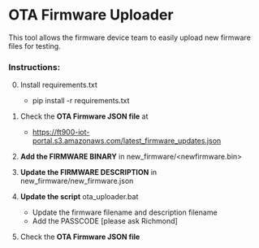 # OTA Firmware Uploader

This tool allows the firmware device team to easily upload new firmware files for testing.


### Instructions:

0. Install requirements.txt
   - pip install -r requirements.txt

1. Check the <b>OTA Firmware JSON file</b> at 
   - https://ft900-iot-portal.s3.amazonaws.com/latest_firmware_updates.json

2. <b>Add the FIRMWARE BINARY</b> in new_firmware/<newfirmware.bin>

3. <b>Update the FIRMWARE DESCRIPTION</b> in new_firmware/new_firmware.json

4. <b>Update the script</b> ota_uploader.bat
   - Update the firmware filename and description filename
   - Add the PASSCODE [please ask Richmond]

5. Check the <b>OTA Firmware JSON file</b>

